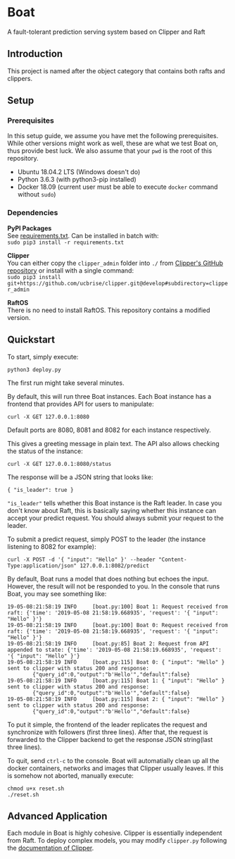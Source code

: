 # Boat
A fault-tolerant prediction serving system based on Clipper and Raft

## Introduction
This project is named after the object category that contains both rafts and clippers.

## Setup
### Prerequisites  
In this setup guide, we assume you have met the following prerequisites. While other versions might work as well, these are what we test Boat on, thus provide best luck. We also assume that your `pwd` is the root of this repository.
- Ubuntu 18.04.2 LTS (Windows doesn't do)
- Python 3.6.3 (with python3-pip installed)
- Docker 18.09 (current user must be able to execute `docker` command without `sudo`)
### Dependencies
**PyPI Packages**  
See [requirements.txt](https://github.com/jitaogithub/boat/blob/master/requirements.txt). Can be installed in batch with:  
`sudo pip3 install -r requirements.txt`

**Clipper**  
You can either copy the `clipper_admin` folder into `./` from [Clipper's GitHub repository](https://github.com/ucbrise/clipper) or install with a single command:  
`sudo pip3 install git+https://github.com/ucbrise/clipper.git@develop#subdirectory=clipper_admin`

**RaftOS**  
There is no need to install RaftOS. This repository contains a modified version.

## Quickstart
To start, simply execute:

`python3 deploy.py`

The first run might take several minutes. 

By default, this will run three Boat instances. Each Boat instance has a frontend that provides API for users to manipulate:

`curl -X GET 127.0.0.1:8080` 

Default ports are 8080, 8081 and 8082 for each instance respectively.

This gives a greeting message in plain text. The API also allows checking the status of the instance:

`curl -X GET 127.0.0.1:8080/status`

The response will be a JSON string that looks like:

`{ "is_leader": true }`

`"is_leader"` tells whether this Boat instance is the Raft leader. In case you don't know about Raft, this is basically saying whether this instance can accept your predict request. You should always submit your request to the leader.

To submit a predict request, simply POST to the leader (the instance listening to 8082 for example):

`curl -X POST -d '{ "input": "Hello" }' --header "Content-Type:application/json" 127.0.0.1:8082/predict`

By default, Boat runs a model that does nothing but echoes the input. However, the result will not be responded to you. In the console that runs Boat, you may see something like:

```
19-05-08:21:58:19 INFO     [boat.py:100] Boat 1: Request received from raft: {'time': '2019-05-08 21:58:19.668935', 'request': '{ "input": "Hello" }'}
19-05-08:21:58:19 INFO     [boat.py:100] Boat 0: Request received from raft: {'time': '2019-05-08 21:58:19.668935', 'request': '{ "input": "Hello" }'}
19-05-08:21:58:19 INFO     [boat.py:85] Boat 2: Request from API appended to state: {'time': '2019-05-08 21:58:19.668935', 'request': '{ "input": "Hello" }'}
19-05-08:21:58:19 INFO     [boat.py:115] Boat 0: { "input": "Hello" } sent to clipper with status 200 and response:
        {"query_id":0,"output":"b'Hello'","default":false}
19-05-08:21:58:19 INFO     [boat.py:115] Boat 1: { "input": "Hello" } sent to clipper with status 200 and response:
        {"query_id":0,"output":"b'Hello'","default":false}
19-05-08:21:58:19 INFO     [boat.py:115] Boat 2: { "input": "Hello" } sent to clipper with status 200 and response:
        {"query_id":0,"output":"b'Hello'","default":false}
```

To put it simple, the frontend of the leader replicates the request and synchronize with followers (first three lines). After that, the request is forwarded to the Clipper backend to get the response JSON string(last three lines).

To quit, send `ctrl-c` to the console. Boat will automatially clean up all the docker containers, networks and images that Clipper usually leaves. If this is somehow not aborted, manually execute:

```shell
chmod u+x reset.sh
./reset.sh
```

## Advanced Application
Each module in Boat is highly cohesive. Clipper is essentially independent from Raft. To deploy complex models, you may modify `clipper.py` following the [documentation of Clipper](http://docs.clipper.ai/en/latest/model_deployers.html).